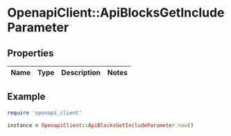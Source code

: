 # OpenapiClient::ApiBlocksGetIncludeParameter

## Properties

| Name | Type | Description | Notes |
| ---- | ---- | ----------- | ----- |

## Example

```ruby
require 'openapi_client'

instance = OpenapiClient::ApiBlocksGetIncludeParameter.new()
```

